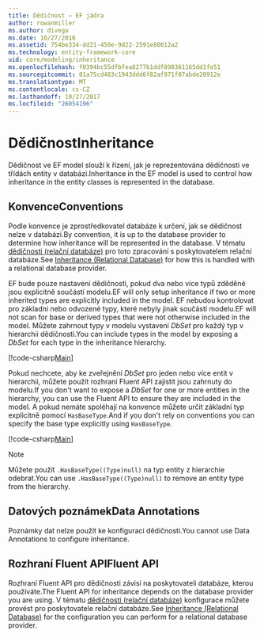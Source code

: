 ```yaml
---
title: Dědičnost – EF jádra
author: rowanmiller
ms.author: divega
ms.date: 10/27/2016
ms.assetid: 754be334-dd21-450e-9d22-2591e80012a2
ms.technology: entity-framework-core
uid: core/modeling/inheritance
ms.openlocfilehash: f0394bc55dfbfea8277b1ddf898361165dd1fe51
ms.sourcegitcommit: 01a75cd483c1943ddd6f82af971f07abde20912e
ms.translationtype: MT
ms.contentlocale: cs-CZ
ms.lasthandoff: 10/27/2017
ms.locfileid: "26054196"
---
```

# <a name="inheritance"></a><span data-ttu-id="611f9-102">Dědičnost</span><span class="sxs-lookup"><span data-stu-id="611f9-102">Inheritance</span></span>

<span data-ttu-id="611f9-103">Dědičnost ve EF model slouží k řízení, jak je reprezentována dědičnosti ve třídách entity v databázi.</span><span class="sxs-lookup"><span data-stu-id="611f9-103">Inheritance in the EF model is used to control how inheritance in the entity classes is represented in the database.</span></span>

## <a name="conventions"></a><span data-ttu-id="611f9-104">Konvence</span><span class="sxs-lookup"><span data-stu-id="611f9-104">Conventions</span></span>

<span data-ttu-id="611f9-105">Podle konvence je zprostředkovatel databáze k určení, jak se dědičnost nelze v databázi.</span><span class="sxs-lookup"><span data-stu-id="611f9-105">By convention, it is up to the database provider to determine how inheritance will be represented in the database.</span></span> <span data-ttu-id="611f9-106">V tématu [dědičnosti (relační databáze)](relational/inheritance.md) pro toto zpracování s poskytovatelem relační databáze.</span><span class="sxs-lookup"><span data-stu-id="611f9-106">See [Inheritance (Relational Database)](relational/inheritance.md) for how this is handled with a relational database provider.</span></span>

<span data-ttu-id="611f9-107">EF bude pouze nastavení dědičnosti, pokud dva nebo více typů zděděné jsou explicitně součástí modelu.</span><span class="sxs-lookup"><span data-stu-id="611f9-107">EF will only setup inheritance if two or more inherited types are explicitly included in the model.</span></span> <span data-ttu-id="611f9-108">EF nebudou kontrolovat pro základní nebo odvozené typy, které nebyly jinak součástí modelu.</span><span class="sxs-lookup"><span data-stu-id="611f9-108">EF will not scan for base or derived types that were not otherwise included in the model.</span></span> <span data-ttu-id="611f9-109">Můžete zahrnout typy v modelu vystavení *DbSet<TEntity>*  pro každý typ v hierarchii dědičnosti.</span><span class="sxs-lookup"><span data-stu-id="611f9-109">You can include types in the model by exposing a *DbSet<TEntity>* for each type in the inheritance hierarchy.</span></span>

[!code-csharp[Main](../../../samples/core/Modeling/Conventions/Samples/InheritanceDbSets.cs?highlight=3-4&name=Model)]

<span data-ttu-id="611f9-110">Pokud nechcete, aby ke zveřejnění *DbSet<TEntity>*  pro jeden nebo více entit v hierarchii, můžete použít rozhraní Fluent API zajistit jsou zahrnuty do modelu.</span><span class="sxs-lookup"><span data-stu-id="611f9-110">If you don't want to expose a *DbSet<TEntity>* for one or more entities in the hierarchy, you can use the Fluent API to ensure they are included in the model.</span></span>
<span data-ttu-id="611f9-111">A pokud nemáte spoléhají na konvence můžete určit základní typ explicitně pomocí `HasBaseType`.</span><span class="sxs-lookup"><span data-stu-id="611f9-111">And if you don't rely on conventions you can specify the base type explicitly using `HasBaseType`.</span></span>

[!code-csharp[Main](../../../samples/core/Modeling/Conventions/Samples/InheritanceModelBuilder.cs?highlight=7&name=Context)]

> [!NOTE]
> <span data-ttu-id="611f9-112">Můžete použít `.HasBaseType((Type)null)` na typ entity z hierarchie odebrat.</span><span class="sxs-lookup"><span data-stu-id="611f9-112">You can use `.HasBaseType((Type)null)` to remove an entity type from the hierarchy.</span></span>

## <a name="data-annotations"></a><span data-ttu-id="611f9-113">Datových poznámek</span><span class="sxs-lookup"><span data-stu-id="611f9-113">Data Annotations</span></span>

<span data-ttu-id="611f9-114">Poznámky dat nelze použít ke konfiguraci dědičnosti.</span><span class="sxs-lookup"><span data-stu-id="611f9-114">You cannot use Data Annotations to configure inheritance.</span></span>

## <a name="fluent-api"></a><span data-ttu-id="611f9-115">Rozhraní Fluent API</span><span class="sxs-lookup"><span data-stu-id="611f9-115">Fluent API</span></span>

<span data-ttu-id="611f9-116">Rozhraní Fluent API pro dědičnosti závisí na poskytovateli databáze, kterou používáte.</span><span class="sxs-lookup"><span data-stu-id="611f9-116">The Fluent API for inheritance depends on the database provider you are using.</span></span> <span data-ttu-id="611f9-117">V tématu [dědičnosti (relační databáze)](relational/inheritance.md) konfigurace můžete provést pro poskytovatele relační databáze.</span><span class="sxs-lookup"><span data-stu-id="611f9-117">See [Inheritance (Relational Database)](relational/inheritance.md) for the configuration you can perform for a relational database provider.</span></span>
